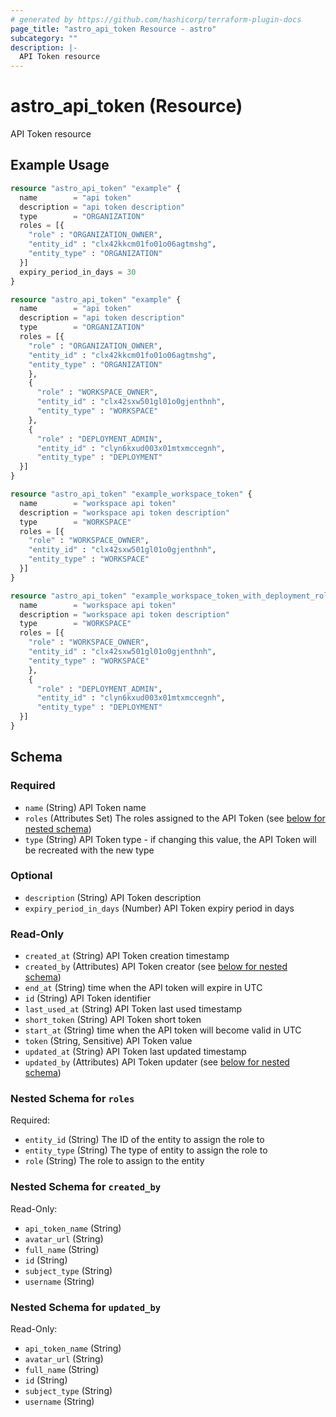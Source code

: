 ```yaml
---
# generated by https://github.com/hashicorp/terraform-plugin-docs
page_title: "astro_api_token Resource - astro"
subcategory: ""
description: |-
  API Token resource
---
```


# astro_api_token (Resource)

API Token resource

## Example Usage

```terraform
resource "astro_api_token" "example" {
  name        = "api token"
  description = "api token description"
  type        = "ORGANIZATION"
  roles = [{
    "role" : "ORGANIZATION_OWNER",
    "entity_id" : "clx42kkcm01fo01o06agtmshg",
    "entity_type" : "ORGANIZATION"
  }]
  expiry_period_in_days = 30
}

resource "astro_api_token" "example" {
  name        = "api token"
  description = "api token description"
  type        = "ORGANIZATION"
  roles = [{
    "role" : "ORGANIZATION_OWNER",
    "entity_id" : "clx42kkcm01fo01o06agtmshg",
    "entity_type" : "ORGANIZATION"
    },
    {
      "role" : "WORKSPACE_OWNER",
      "entity_id" : "clx42sxw501gl01o0gjenthnh",
      "entity_type" : "WORKSPACE"
    },
    {
      "role" : "DEPLOYMENT_ADMIN",
      "entity_id" : "clyn6kxud003x01mtxmccegnh",
      "entity_type" : "DEPLOYMENT"
  }]
}

resource "astro_api_token" "example_workspace_token" {
  name        = "workspace api token"
  description = "workspace api token description"
  type        = "WORKSPACE"
  roles = [{
    "role" : "WORKSPACE_OWNER",
    "entity_id" : "clx42sxw501gl01o0gjenthnh",
    "entity_type" : "WORKSPACE"
  }]
}

resource "astro_api_token" "example_workspace_token_with_deployment_role" {
  name        = "workspace api token"
  description = "workspace api token description"
  type        = "WORKSPACE"
  roles = [{
    "role" : "WORKSPACE_OWNER",
    "entity_id" : "clx42sxw501gl01o0gjenthnh",
    "entity_type" : "WORKSPACE"
    },
    {
      "role" : "DEPLOYMENT_ADMIN",
      "entity_id" : "clyn6kxud003x01mtxmccegnh",
      "entity_type" : "DEPLOYMENT"
  }]
}
```

<!-- schema generated by tfplugindocs -->
## Schema

### Required

- `name` (String) API Token name
- `roles` (Attributes Set) The roles assigned to the API Token (see [below for nested schema](#nestedatt--roles))
- `type` (String) API Token type - if changing this value, the API Token will be recreated with the new type

### Optional

- `description` (String) API Token description
- `expiry_period_in_days` (Number) API Token expiry period in days

### Read-Only

- `created_at` (String) API Token creation timestamp
- `created_by` (Attributes) API Token creator (see [below for nested schema](#nestedatt--created_by))
- `end_at` (String) time when the API token will expire in UTC
- `id` (String) API Token identifier
- `last_used_at` (String) API Token last used timestamp
- `short_token` (String) API Token short token
- `start_at` (String) time when the API token will become valid in UTC
- `token` (String, Sensitive) API Token value
- `updated_at` (String) API Token last updated timestamp
- `updated_by` (Attributes) API Token updater (see [below for nested schema](#nestedatt--updated_by))

<a id="nestedatt--roles"></a>
### Nested Schema for `roles`

Required:

- `entity_id` (String) The ID of the entity to assign the role to
- `entity_type` (String) The type of entity to assign the role to
- `role` (String) The role to assign to the entity


<a id="nestedatt--created_by"></a>
### Nested Schema for `created_by`

Read-Only:

- `api_token_name` (String)
- `avatar_url` (String)
- `full_name` (String)
- `id` (String)
- `subject_type` (String)
- `username` (String)


<a id="nestedatt--updated_by"></a>
### Nested Schema for `updated_by`

Read-Only:

- `api_token_name` (String)
- `avatar_url` (String)
- `full_name` (String)
- `id` (String)
- `subject_type` (String)
- `username` (String)
